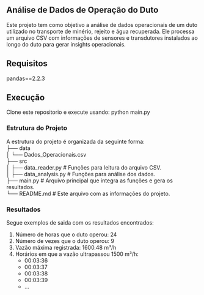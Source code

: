 ## Análise de Dados de Operação do Duto
Este projeto tem como objetivo a análise de dados operacionais de um duto utilizado no transporte de minério, rejeito e água recuperada. Ele processa um arquivo CSV com informações de sensores e transdutores instalados ao longo do duto para gerar insights operacionais.

## Requisitos
pandas==2.2.3

## Execução

Clone este repositorio e execute usando: python main.py

### Estrutura do Projeto
A estrutura do projeto é organizada da seguinte forma:  
├── data  
│   └── Dados_Operacionais.csv  
├── src  
│   ├── data_reader.py          # Funções para leitura do arquivo CSV.  
│   ├── data_analysis.py        # Funções para análise dos dados.  
├── main.py                     # Arquivo principal que integra as funções e gera os resultados.  
└── README.md                   # Este arquivo com as informações do projeto.  


### Resultados

Segue exemplos de saida com os resultados encontrados:

1. Número de horas que o duto operou: 24      
2. Número de vezes que o duto operou: 9
3. Vazão máxima registrada: 1600.48 m³/h
4. Horários em que a vazão ultrapassou 1500 m³/h:
   - 00:03:36
   - 00:03:37
   - 00:03:38
   - 00:03:39
   - ...

